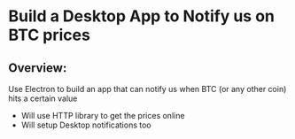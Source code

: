 # Build a Desktop App to Notify us on BTC prices

## Overview:
Use Electron to build an app that can notify us when BTC (or any other coin) hits a certain value  
* Will use HTTP library to get the prices online  
* Will setup Desktop notifications too